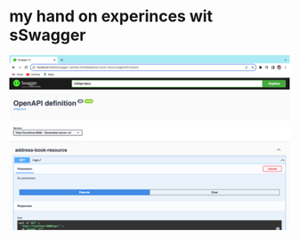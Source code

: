 # my hand on experinces wit sSwagger

<img src="https://github.com/Innocentsax/REST_APIs_and_RESTful_API/blob/main/HelloSwagger/Screenshot%202023-08-05%20at%205.24.56%20PM.png">

